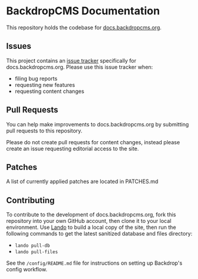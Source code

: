 # BackdropCMS Documentation

This repository holds the codebase for
[docs.backdropcms.org](https://docs.backdropcms.org).

## Issues

This project contains an
[issue tracker](https://github.com/backdrop-ops/docs.backdropcms.org/issues)
specifically for docs.backdropcms.org. Please use this issue tracker when:
* filing bug reports
* requesting new features
* requesting content changes

## Pull Requests

You can help make improvements to docs.backdropcms.org by submitting pull
requests to this repository.

Please do not create pull requests for content changes, instead please create an
issue requesting editorial access to the site.

## Patches

A list of currently applied patches are located in PATCHES.md

## Contributing

To contribute to the development of docs.backdropcms.org, fork this repository
into your own GitHub account, then clone it to your local environment. Use
[Lando](https://lando.dev/) to build a local copy of the site, then run the
following commands to get the latest sanitized database and files directory:
* `lando pull-db`
* `lando pull-files`

See the `/config/README.md` file for instructions on setting up Backdrop's
config workflow.
